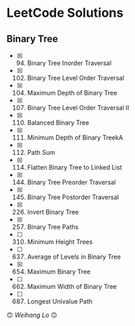 # LeetCode Solutions

## Binary Tree

- [x] 094. Binary Tree Inorder Traversal
- [x] 102. Binary Tree Level Order Traversal
- [x] 104. Maximum Depth of Binary Tree
- [x] 107. Binary Tree Level Order Traversal II
- [x] 110. Balanced Binary Tree
- [x] 111. Minimum Depth of Binary TreekA
- [x] 112. Path Sum
- [x] 114. Flatten Binary Tree to Linked List
- [x] 144. Binary Tree Preorder Traversal
- [x] 145. Binary Tree Postorder Traversal
- [x] 226. Invert Binary Tree
- [x] 257. Binary Tree Paths
- [ ] 310. Minimum Height Trees
- [ ] 637. Average of Levels in Binary Tree
- [x] 654. Maximum Binary Tree
- [ ] 662. Maximum Width of Binary Tree
- [ ] 687. Longest Univalue Path

🙃 _Weihang Lo_ 🙃
